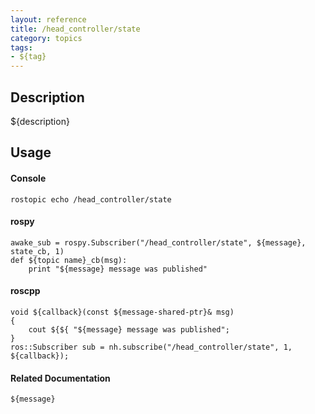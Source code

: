```yaml
---
layout: reference
title: /head_controller/state
category: topics
tags: 
- ${tag}
---
```


## Description
${description}

## Usage
#### Console
```
rostopic echo /head_controller/state
```

#### rospy
```
awake_sub = rospy.Subscriber("/head_controller/state", ${message}, state_cb, 1)
def ${topic name}_cb(msg):
    print "${message} message was published"
```

#### roscpp
```
void ${callback}(const ${message-shared-ptr}& msg)
{
    cout ${${ "${message} message was published";
}
ros::Subscriber sub = nh.subscribe("/head_controller/state", 1, ${callback});
```

#### Related Documentation
``${message}``  